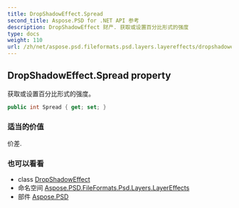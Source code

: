 ```yaml
---
title: DropShadowEffect.Spread
second_title: Aspose.PSD for .NET API 参考
description: DropShadowEffect 财产. 获取或设置百分比形式的强度
type: docs
weight: 110
url: /zh/net/aspose.psd.fileformats.psd.layers.layereffects/dropshadoweffect/spread/
---
```

## DropShadowEffect.Spread property

获取或设置百分比形式的强度。

```csharp
public int Spread { get; set; }
```

### 适当的价值

价差.

### 也可以看看

* class [DropShadowEffect](../)
* 命名空间 [Aspose.PSD.FileFormats.Psd.Layers.LayerEffects](../../dropshadoweffect/)
* 部件 [Aspose.PSD](../../../)


